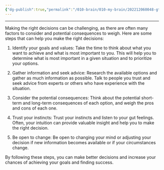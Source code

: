 ```yaml
---
{"dg-publish":true,"permalink":"/010-brain/010-my-brain/202212060048-gtp-3-making-the-right-decisions/","created":"2022-12-06T00:48:22.000-05:00","updated":"2025-03-13T15:15:29.000-04:00"}
---
```



---

Making the right decisions can be challenging, as there are often many factors to consider and potential consequences to weigh. Here are some steps that can help you make the right decisions:

1.  Identify your goals and values: Take the time to think about what you want to achieve and what is most important to you. This will help you to determine what is most important in a given situation and to prioritize your options.
    
2.  Gather information and seek advice: Research the available options and gather as much information as possible. Talk to people you trust and seek advice from experts or others who have experience with the situation.
    
3.  Consider the potential consequences: Think about the potential short-term and long-term consequences of each option, and weigh the pros and cons of each one.
    
4.  Trust your instincts: Trust your instincts and listen to your gut feelings. Often, your intuition can provide valuable insight and help you to make the right decision.
    
5.  Be open to change: Be open to changing your mind or adjusting your decision if new information becomes available or if your circumstances change.
    

By following these steps, you can make better decisions and increase your chances of achieving your goals and finding success.